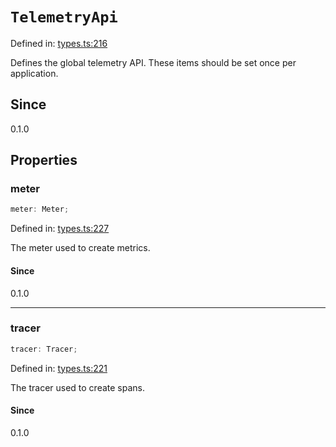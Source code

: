# `TelemetryApi`

Defined in: [types.ts:216](https://github.com/adobe/aio-lib-telemetry/blob/8f52cfa8868b711535e2b8726ef8da98982edbdf/source/types.ts#L216)

Defines the global telemetry API. These items should be set once per application.

## Since

0.1.0

## Properties

### meter

```ts
meter: Meter;
```

Defined in: [types.ts:227](https://github.com/adobe/aio-lib-telemetry/blob/8f52cfa8868b711535e2b8726ef8da98982edbdf/source/types.ts#L227)

The meter used to create metrics.

#### Since

0.1.0

---

### tracer

```ts
tracer: Tracer;
```

Defined in: [types.ts:221](https://github.com/adobe/aio-lib-telemetry/blob/8f52cfa8868b711535e2b8726ef8da98982edbdf/source/types.ts#L221)

The tracer used to create spans.

#### Since

0.1.0

